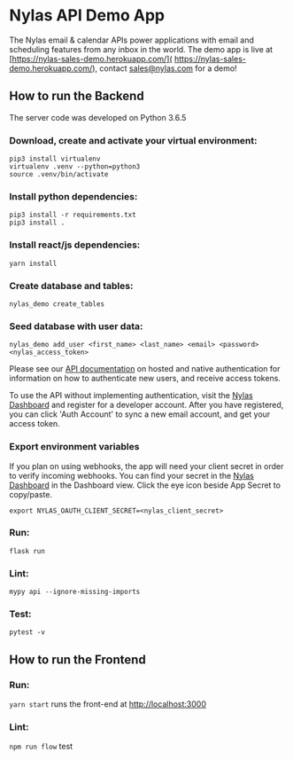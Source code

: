 # Nylas API Demo App

The Nylas email & calendar APIs power applications with email and scheduling features from any inbox in the world. The demo app is live at [https://nylas-sales-demo.herokuapp.com/]( https://nylas-sales-demo.herokuapp.com/), contact sales@nylas.com for a demo!


## How to run the Backend

The server code was developed on Python 3.6.5

### Download, create and activate your virtual environment:
```
pip3 install virtualenv
virtualenv .venv --python=python3
source .venv/bin/activate
```

### Install python dependencies:
```
pip3 install -r requirements.txt
pip3 install .
```

### Install react/js dependencies:
```
yarn install
```

### Create database and tables:
`nylas_demo create_tables`

### Seed database with user data:
`nylas_demo add_user <first_name> <last_name> <email> <password> <nylas_access_token>`

Please see our [API documentation](https://docs.nylas.com/reference#authentication) on hosted and native authentication for information on how to authenticate new users, and receive access tokens.

To use the API without implementing authentication, visit the [Nylas Dashboard]( https://dashboard.nylas.com/sign-in) and register for a developer account. After you have registered, you can click 'Auth Account' to sync a new email account, and get your access token.

### Export environment variables
If you plan on using webhooks, the app will need your client secret in order to verify incoming webhooks. You can find your secret in the [Nylas Dashboard]( https://dashboard.nylas.com/sign-in) in the Dashboard view. Click the eye icon beside App Secret to copy/paste.

`export NYLAS_OAUTH_CLIENT_SECRET=<nylas_client_secret>`

### Run:
`flask run`

### Lint:
`mypy api --ignore-missing-imports`

### Test:
`pytest -v`


## How to run the Frontend

### Run:
`yarn start` runs the front-end at [http://localhost:3000](http://localhost:3000)

### Lint:
`npm run flow`
test
